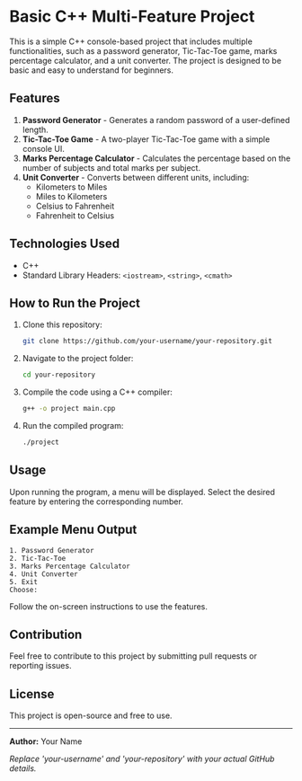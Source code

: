 # Basic C++ Multi-Feature Project

This is a simple C++ console-based project that includes multiple functionalities, such as a password generator, Tic-Tac-Toe game, marks percentage calculator, and a unit converter. The project is designed to be basic and easy to understand for beginners.

## Features

1. **Password Generator** - Generates a random password of a user-defined length.
2. **Tic-Tac-Toe Game** - A two-player Tic-Tac-Toe game with a simple console UI.
3. **Marks Percentage Calculator** - Calculates the percentage based on the number of subjects and total marks per subject.
4. **Unit Converter** - Converts between different units, including:
   - Kilometers to Miles
   - Miles to Kilometers
   - Celsius to Fahrenheit
   - Fahrenheit to Celsius

## Technologies Used
- C++
- Standard Library Headers: `<iostream>`, `<string>`, `<cmath>`

## How to Run the Project

1. Clone this repository:
   ```bash
   git clone https://github.com/your-username/your-repository.git
   ```
2. Navigate to the project folder:
   ```bash
   cd your-repository
   ```
3. Compile the code using a C++ compiler:
   ```bash
   g++ -o project main.cpp
   ```
4. Run the compiled program:
   ```bash
   ./project
   ```

## Usage
Upon running the program, a menu will be displayed. Select the desired feature by entering the corresponding number.

## Example Menu Output
```
1. Password Generator
2. Tic-Tac-Toe
3. Marks Percentage Calculator
4. Unit Converter
5. Exit
Choose:
```

Follow the on-screen instructions to use the features.

## Contribution
Feel free to contribute to this project by submitting pull requests or reporting issues.

## License
This project is open-source and free to use.

---

**Author:** Your Name

*Replace 'your-username' and 'your-repository' with your actual GitHub details.*

